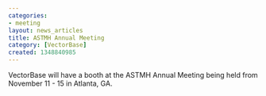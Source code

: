 ```yaml
---
categories:
- meeting
layout: news_articles
title: ASTMH Annual Meeting
category: [VectorBase]
created: 1348840985
---
```

VectorBase will have a booth at the ASTMH Annual Meeting being held from November 11 - 15 in Atlanta, GA.
